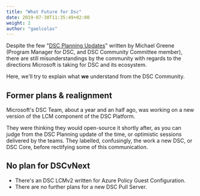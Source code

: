 ```yaml
---
title: "What Future for Dsc"
date: 2019-07-30T11:35:49+02:00
weight: 2
author: "gaelcolas"
---
```


Despite the few "[DSC Planning Updates](https://devblogs.microsoft.com/powershell/?s=DSC+Planning&submit=%EE%9C%A1)"
written by Michael Greene (Program Manager for DSC, and DSC Community Committee
member), there are still misunderstandings by the community with regards to the
directions Microsoft is taking for DSC and its ecosystem.

Here, we'll try to explain what **we** understand from the DSC Community.

## Former plans & realignment

Microsoft's DSC Team, about a year and an half ago, was working
on a new version of the LCM component of the DSC Platform.

They were thinking they would open-source it shortly after, as you can judge
from the DSC Planning update of the time, or optimistic sessions delivered
by the teams. They labelled, confusingly, the work a new DSC, or DSC Core,
before rectifying some of this communication.




## No plan for DSCvNext

- There's an DSC LCMv2 written for Azure Policy Guest Configuration.
- There are no further plans for a new DSC Pull Server.
